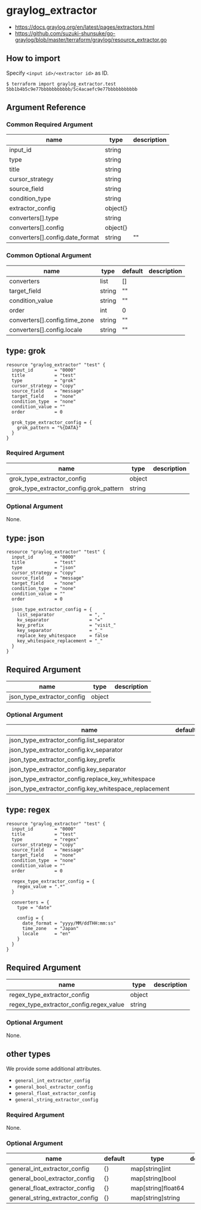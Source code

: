 # graylog_extractor

* https://docs.graylog.org/en/latest/pages/extractors.html
* https://github.com/suzuki-shunsuke/go-graylog/blob/master/terraform/graylog/resource_extractor.go

## How to import

Specify `<input id>/<extractor id>` as ID.

```console
$ terraform import graylog_extractor.test 5bb1b4b5c9e77bbbbbbbbbbb/5c4acaefc9e77bbbbbbbbbbb
```

## Argument Reference

### Common Required Argument

name | type | description
--- | --- | ---
input_id | string |
type | string |
title | string |
cursor_strategy | string |
source_field | string |
condition_type | string |
extractor_config | object{} |
converters[].type | string |
converters[].config | object{} |
converters[].config.date_format | string | "" |

### Common Optional Argument

name | type | default | description
--- | --- | --- | ---
converters | list | [] |
target_field | string | "" |
condition_value | string | "" |
order | int | 0 |
converters[].config.time_zone | string | "" |
converters[].config.locale | string | "" |

## type: grok 

```hcl
resource "graylog_extractor" "test" {
  input_id        = "0000"
  title           = "test"
  type            = "grok"
  cursor_strategy = "copy"
  source_field    = "message"
  target_field    = "none"
  condition_type  = "none"
  condition_value = ""
  order           = 0

  grok_type_extractor_config = {
    grok_pattern = "%{DATA}"
  }
}
```

### Required Argument

name | type | description
--- | --- | ---
grok_type_extractor_config | object |
grok_type_extractor_config.grok_pattern | string |

### Optional Argument

None.

## type: json

```hcl
resource "graylog_extractor" "test" {
  input_id        = "0000"
  title           = "test"
  type            = "json"
  cursor_strategy = "copy"
  source_field    = "message"
  target_field    = "none"
  condition_type  = "none"
  condition_value = ""
  order           = 0

  json_type_extractor_config = {
    list_separator             = ", "
    kv_separator               = "="
    key_prefix                 = "visit_"
    key_separator              = "_"
    replace_key_whitespace     = false
    key_whitespace_replacement = "_"
  }
}
```

## Required Argument

name | type | description
--- | --- | ---
json_type_extractor_config | object |

### Optional Argument

name | default | type | description
--- | --- | --- | ---
json_type_extractor_config.list_separator | | string |
json_type_extractor_config.kv_separator | | string |
json_type_extractor_config.key_prefix | | string |
json_type_extractor_config.key_separator | | string |
json_type_extractor_config.replace_key_whitespace | | bool |
json_type_extractor_config.key_whitespace_replacement | | string |

## type: regex

```hcl
resource "graylog_extractor" "test" {
  input_id        = "0000"
  title           = "test"
  type            = "regex"
  cursor_strategy = "copy"
  source_field    = "message"
  target_field    = "none"
  condition_type  = "none"
  condition_value = ""
  order           = 0

  regex_type_extractor_config = {
    regex_value = ".*"
  }

  converters = {
    type = "date"

    config = {
      date_format = "yyyy/MM/ddTHH:mm:ss"
      time_zone   = "Japan"
      locale      = "en"
    }
  }
}
```

## Required Argument

name | type | description
--- | --- | ---
regex_type_extractor_config | object |
regex_type_extractor_config.regex_value | string |

### Optional Argument

None.

## other types

We provide some additional attributes.

* `general_int_extractor_config`
* `general_bool_extractor_config`
* `general_float_extractor_config`
* `general_string_extractor_config`

### Required Argument

None.

### Optional Argument

name | default | type | description
--- | --- | --- | ---
general_int_extractor_config | {} | map[string]int |
general_bool_extractor_config | {} | map[string]bool |
general_float_extractor_config | {} | map[string]float64 |
general_string_extractor_config | {} | map[string]string |
